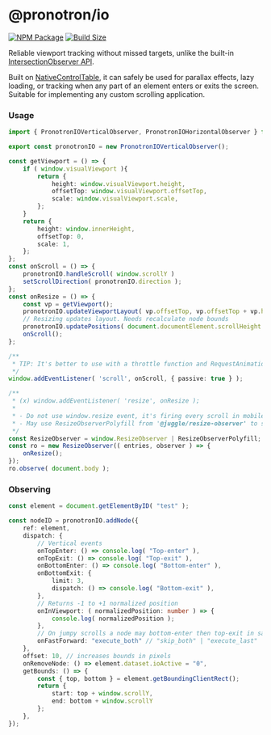 # @pronotron/io

[![NPM Package][npm]][npm-url]
[![Build Size][build-size]][build-size-url]

Reliable viewport tracking without missed targets, unlike the built-in [IntersectionObserver API](https://developer.mozilla.org/en-US/docs/Web/API/Intersection_Observer_API). 

Built on [NativeControlTable](https://www.npmjs.com/package/@pronotron/utils), it can safely be used for parallax effects, lazy loading, or tracking when any part of an element enters or exits the screen. Suitable for implementing any custom scrolling application.

### Usage

```typescript
import { PronotronIOVerticalObserver, PronotronIOHorizontalObserver } from '@pronotron/io';

export const pronotronIO = new PronotronIOVerticalObserver();

const getViewport = () => {
	if ( window.visualViewport ){
		return {
			height: window.visualViewport.height,
			offsetTop: window.visualViewport.offsetTop,
			scale: window.visualViewport.scale,
		};
	}
	return {
		height: window.innerHeight,
		offsetTop: 0,
		scale: 1,
	};
};
const onScroll = () => {
	pronotronIO.handleScroll( window.scrollY )
	setScrollDirection( pronotronIO.direction );
};
const onResize = () => {
	const vp = getViewport();
	pronotronIO.updateViewportLayout( vp.offsetTop, vp.offsetTop + vp.height );
	// Resizing updates layout. Needs recalculate node bounds
	pronotronIO.updatePositions( document.documentElement.scrollHeight );
	onScroll();
};

/**
 * TIP: It's better to use with a throttle function and RequestAnimationFrame API to optimize 
 */
window.addEventListener( 'scroll', onScroll, { passive: true } );

/**
 * (x) window.addEventListener( 'resize', onResize );
 * 
 * - Do not use window.resize event, it's firing every scroll in mobile devices because of topbar behavior.
 * - May use ResizeObserverPolyfill from '@juggle/resize-observer' to support old devices.
 */
const ResizeObserver = window.ResizeObserver | ResizeObserverPolyfill;
const ro = new ResizeObserver(( entries, observer ) => {
	onResize();
});
ro.observe( document.body );
```

### Observing

```typescript
const element = document.getElementByID( "test" );

const nodeID = pronotronIO.addNode({
	ref: element,
	dispatch: {
		// Vertical events
		onTopEnter: () => console.log( "Top-enter" ),
		onTopExit: () => console.log( "Top-exit" ),
		onBottomEnter: () => console.log( "Bottom-enter" ),
		onBottomExit: {
			limit: 3,
			dispatch: () => console.log( "Bottom-exit" ),
		},
		// Returns -1 to +1 normalized position
		onInViewport: ( normalizedPosition: number ) => {
			console.log( normalizedPosition );
		},
		// On jumpy scrolls a node may bottom-enter then top-exit in same loop
		onFastForward: "execute_both" // "skip_both" | "execute_last"
	},
	offset: 10, // increases bounds in pixels
	onRemoveNode: () => element.dataset.ioActive = "0",
	getBounds: () => {
		const { top, bottom } = element.getBoundingClientRect();
		return { 
			start: top + window.scrollY, 
			end: bottom + window.scrollY 
		};
	},
});
```

[npm]: https://img.shields.io/npm/v/@pronotron/io
[npm-url]: https://www.npmjs.com/package/@pronotron/io
[build-size]: https://badgen.net/bundlephobia/minzip/@pronotron/io
[build-size-url]: https://bundlephobia.com/result?p=@pronotron/io